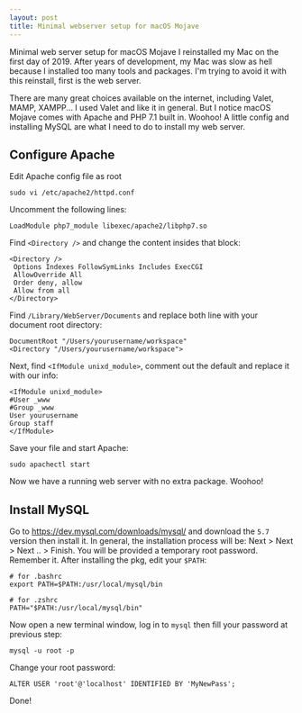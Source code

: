 ```yaml
---
layout: post
title: Minimal webserver setup for macOS Mojave
---
```

Minimal web server setup for macOS Mojave
I reinstalled my Mac on the first day of 2019. After years of development, my Mac was slow as hell because I installed too many tools and packages. I'm trying to avoid it with this reinstall, first is the web server.

There are many great choices available on the internet, including Valet, MAMP, XAMPP... I used Valet and like it in general. But I notice macOS Mojave comes with Apache and PHP 7.1 built in. Woohoo! A little config and installing MySQL are what I need to do to install my web server.

## Configure Apache
Edit Apache config file as root
```
sudo vi /etc/apache2/httpd.conf
```
Uncomment the following lines:
```
LoadModule php7_module libexec/apache2/libphp7.so
```
Find `<Directory />` and change the content insides that block:
```
<Directory />
 Options Indexes FollowSymLinks Includes ExecCGI
 AllowOverride All
 Order deny, allow
 Allow from all
</Directory>
```
Find `/Library/WebServer/Documents` and replace both line with your document root directory:
```
DocumentRoot "/Users/yourusername/workspace"
<Directory "/Users/yourusername/workspace">
```
Next, find `<IfModule unixd_module>`, comment out the default and replace it with our info:
```
<IfModule unixd_module>
#User _www
#Group _www
User yourusername
Group staff
</IfModule>
```
Save your file and start Apache:
```
sudo apachectl start
```
Now we have a running web server with no extra package. Woohoo!

## Install MySQL
Go to https://dev.mysql.com/downloads/mysql/ and download the `5.7` version then install it.
In general, the installation process will be: Next > Next > Next .. > Finish.
You will be provided a temporary root password. Remember it.
After installing the pkg, edit your `$PATH`:
```
# for .bashrc
export PATH=$PATH:/usr/local/mysql/bin

# for .zshrc
PATH="$PATH:/usr/local/mysql/bin"
```
Now open a new terminal window, log in to `mysql` then fill your password at previous step:
```
mysql -u root -p
```
Change your root password:
```
ALTER USER 'root'@'localhost' IDENTIFIED BY 'MyNewPass';
```
Done!
